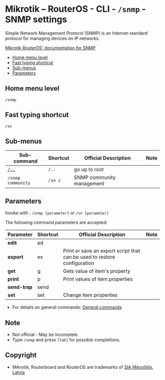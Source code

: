 # Mikrotik – RouterOS - CLI - `/snmp` - SNMP settings

Simple Network Management Protocol (SNMP) is an Internet-standard protocol for managing devices on IP networks. 

[Mikrotik RouterOS' documentation for SNMP](https://help.mikrotik.com/docs/display/ROS/SNMP)

- [Home menu level](#home-menu-level)
- [Fast typing shortcut](#fast-typing-shortcut)
- [Sub-menus](#sub-menus)
- [Parameters](#parameters)

## Home menu level

`/snmp` 

## Fast typing shortcut

`/sn`

## Sub-menus

| **Sub-command** | **Shortcut** | **Official Description** | **Note** |
|---|---|---|---|
| [`/..`](root-level.md) | `/..` | go up to root |  |
| `/snmp community` | `/sn c` | SNMP community management |  |

## Parameters

Invoke with : `/snmp [parameter]` or `/sn [parameter]`

The following command parameters are accepted:

| **Parameter** | **Shortcut** | **Official Description** | **Note** |
|---|---|---|---|
| **edit** | ed|  |  |  
| **export** | ex | Print or save an export script that can be used to restore configuration |  |    
| **get** | g | Gets value of item's property |  | 
| **print** | p | Print values of item properties |  | 
| **send-trap** | send |  |  |  
| **set** | set | Change item properties |  | 

- For details on general commands: [General commands](general-commands.md)

## Note
- Not official - May be incomplete.
- Type `/snmp` and press `[Tab]` for possible completions. 

## Copyright
- Mikrotik, Routerboard and RouterOS are trademarks of [SIA Mikrotīkls, Latvia](https://www.mikrotik.com)
